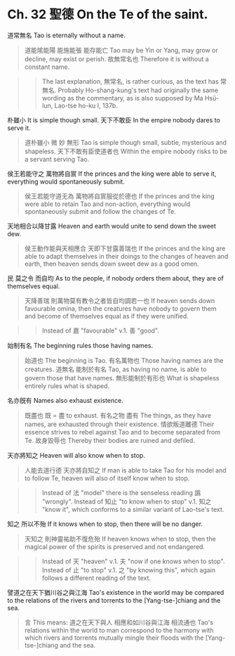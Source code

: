 # Ch. 32 聖德 On the Te of the saint.

道常無名
Tao is eternally without a name.

> 道能隂能陽
能施能張
能存能亡
Tao may be Yin or Yang,
may grow or decline,
may exist or perish.
故無常名也
Therefore it is without a constant name.

>> The last explanation, 無常名, is rather curious, as the text has 常無名.
Probably Ho-shang-kung's text
had originally the same wording as the commentary,
as is also supposed by Ma Hsü-lun, Lao-tse ho-ku I, 137b.

朴雖小
It is simple though small.
天下不敢臣
In the empire nobody dares to serve it.

> 道朴雖小
微
妙
無形
Tao is simple though small,
subtle,
mysterious
and shapeless.
天下不敢有臣使道者也
Within the empire nobody risks to be a servant serving Tao.

侯王若能守之
萬物將自賔
If the princes and the king were able to serve it,
everything would spontaneously submit.

> 侯王若能守道无為
萬物將自賔服從於德也
If the princes and the king were able to retain Tao and non-action,
everything would spontaneously submit and follow the changes of Te.

天地相合以降甘露
Heaven and earth would unite to send down the sweet dew.

> 侯王動作能與天相應合
天即下甘露善瑞也
If the princes and the king are able to adapt themselves in their doings to the changes of heaven and earth,
then heaven sends down sweet dew as a good omen.

民
莫之令
而自均
As to the people,
if nobody orders them about,
they are of themselves equal.

> 天降善瑞
則萬物莫有教令之者皆自均調若一也
If heaven sends down favourable omina,
then the creatures have nobody to govern them and become of themselves equal as if they were unified.

>> Instead of 嘉 "favourable" v.1. 善 "good".

始制有名
The beginning rules those having names.

> 始道也
The beginning is Tao.
有名萬物也
Those having names are the creatures.
道無名
能制於有名
Tao, as having no name,
is able to govern those that have names.
無形能制於有形也
What is shapeless entirely rules what is shaped.

名亦旣有
Names also exhaust existence.

> 既盡也
既 = 盡 to exhaust.
有名之物
盡有
The things, as they have names,
are exhausted through their existence.
情欲叛道離德
Their essence strives to rebel against Tao and to become separated from Te.
故身毀辱也
Thereby their bodies are ruined and defiled.

天亦將知之
Heaven will also know when to stop.

> 人能去道行德
天亦將自知之
If man is able to take Tao for his model and to follow Te,
heaven will also of itself know when to stop.

>> Instead of 法 "model" there is the senseless reading 譌 "wrongly".
Instead of 知止 "to know when to stop" v.1. 知之 "know it",
which conforms to a similar variant of Lao-tse's text.

知之
所以不殆
If it knows when to stop,
then there will be no danger.

> 天知之
則神靈祐助不復危殆
If heaven knows when to stop,
then the magical power of the spirits is preserved and not endangered.

>> Instead of 天 "heaven" v.1. 夫 "now if one knows when to stop".
Instead of 止 "to stop" v.1. 之 "by knowing this",
which again follows a different reading of the text.

譬道之在天下猶川谷之與江海
Tao's existence in the world may be compared to the relations of the rivers and torrents to the [Yang-tse-]chiang and the sea.

> 言
This means:
道之在天下與人
相應和如川谷與江海
相流通也
Tao's relations within the world to man
correspond to the harmony with which rivers and torrents
mutually mingle their floods with the [Yang-tse-]chiang and the sea.

